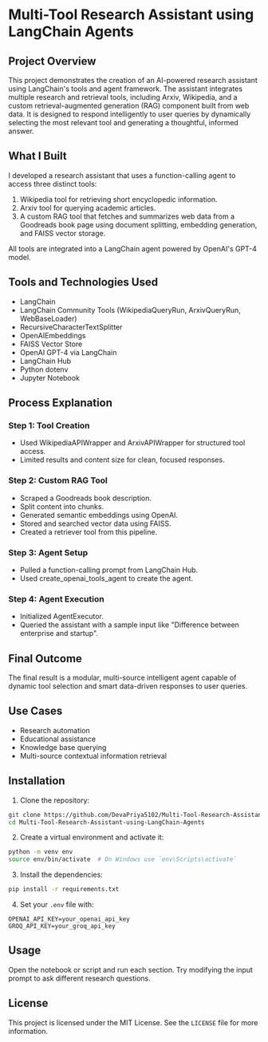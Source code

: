 
# Multi-Tool Research Assistant using LangChain Agents

## Project Overview

This project demonstrates the creation of an AI-powered research assistant using LangChain's tools and agent framework. The assistant integrates multiple research and retrieval tools, including Arxiv, Wikipedia, and a custom retrieval-augmented generation (RAG) component built from web data. It is designed to respond intelligently to user queries by dynamically selecting the most relevant tool and generating a thoughtful, informed answer.

## What I Built

I developed a research assistant that uses a function-calling agent to access three distinct tools:

1. Wikipedia tool for retrieving short encyclopedic information.
2. Arxiv tool for querying academic articles.
3. A custom RAG tool that fetches and summarizes web data from a Goodreads book page using document splitting, embedding generation, and FAISS vector storage.

All tools are integrated into a LangChain agent powered by OpenAI's GPT-4 model.

## Tools and Technologies Used

- LangChain
- LangChain Community Tools (WikipediaQueryRun, ArxivQueryRun, WebBaseLoader)
- RecursiveCharacterTextSplitter
- OpenAIEmbeddings
- FAISS Vector Store
- OpenAI GPT-4 via LangChain
- LangChain Hub
- Python dotenv
- Jupyter Notebook

## Process Explanation

### Step 1: Tool Creation

- Used WikipediaAPIWrapper and ArxivAPIWrapper for structured tool access.
- Limited results and content size for clean, focused responses.

### Step 2: Custom RAG Tool

- Scraped a Goodreads book description.
- Split content into chunks.
- Generated semantic embeddings using OpenAI.
- Stored and searched vector data using FAISS.
- Created a retriever tool from this pipeline.

### Step 3: Agent Setup

- Pulled a function-calling prompt from LangChain Hub.
- Used create_openai_tools_agent to create the agent.

### Step 4: Agent Execution

- Initialized AgentExecutor.
- Queried the assistant with a sample input like "Difference between enterprise and startup".

## Final Outcome

The final result is a modular, multi-source intelligent agent capable of dynamic tool selection and smart data-driven responses to user queries.

## Use Cases

- Research automation
- Educational assistance
- Knowledge base querying
- Multi-source contextual information retrieval


## Installation

1. Clone the repository:

```bash
git clone https://github.com/DevaPriya5102/Multi-Tool-Research-Assistant-using-LangChain-Agents.git
cd Multi-Tool-Research-Assistant-using-LangChain-Agents
```

2. Create a virtual environment and activate it:

```bash
python -m venv env
source env/bin/activate  # On Windows use `env\Scripts\activate`
```

3. Install the dependencies:

```bash
pip install -r requirements.txt
```

4. Set your `.env` file with:

```
OPENAI_API_KEY=your_openai_api_key
GROQ_API_KEY=your_groq_api_key
```

## Usage

Open the notebook or script and run each section. Try modifying the input prompt to ask different research questions.

## License

This project is licensed under the MIT License. See the `LICENSE` file for more information.
